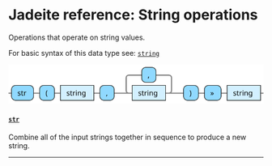 <!---
  This markdown file was generated. Do not edit.
  -->

# Jadeite reference: String operations

Operations that operate on string values.

For basic syntax of this data type see: [`string`](halite_basic-syntax-reference-j.md#string)

!["string-op"](../halite-bnf-diagrams/string-op-j.svg)

#### [`str`](halite_full-reference-j.md#str)

Combine all of the input strings together in sequence to produce a new string.

---
